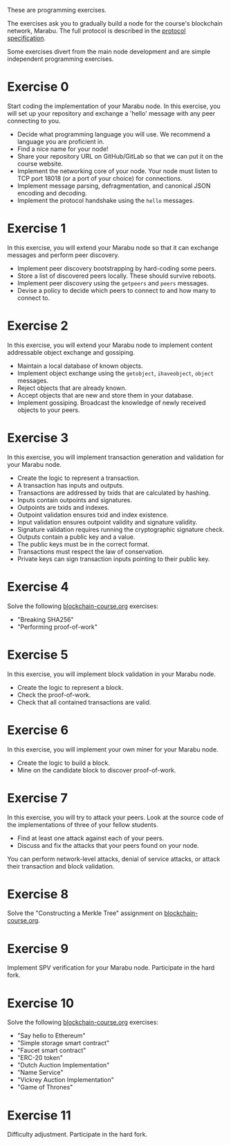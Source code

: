 These are programming exercises.

The exercises ask you to gradually build a node for the course's blockchain network, Marabu.
The full protocol is described in the
[protocol specification](/docs/protocol).

Some exercises divert from the main node development and are simple independent programming exercises.

# Exercise 0

Start coding the implementation of your Marabu node.
In this exercise, you will set up your repository and exchange a 'hello' message
with any peer connecting to you.

- Decide what programming language you will use. We recommend a language you are proficient in.
- Find a nice name for your node!
- Share your repository URL on GitHub/GitLab so that we can put it on the course website.
- Implement the networking core of your node. Your node must listen to TCP port 18018 (or a port of your choice) for connections.
- Implement message parsing, defragmentation, and canonical JSON encoding and decoding.
- Implement the protocol handshake using the `hello` messages.

# Exercise 1

In this exercise, you will extend your Marabu node so that it can exchange
messages and perform peer discovery.

- Implement peer discovery bootstrapping by hard-coding some peers.
- Store a list of discovered peers locally. These should survive reboots.
- Implement peer discovery using the `getpeers` and `peers` messages.
- Devise a policy to decide which peers to connect to and how many to connect to.

# Exercise 2

In this exercise, you will extend your Marabu node to implement content addressable object exchange and gossiping.

- Maintain a local database of known objects.
- Implement object exchange using the `getobject`, `ihaveobject`, `object` messages.
- Reject objects that are already known.
- Accept objects that are new and store them in your database.
- Implement gossiping. Broadcast the knowledge of newly received objects to your peers.

# Exercise 3

In this exercise, you will implement transaction generation and validation for your Marabu node.

- Create the logic to represent a transaction.
- A transaction has inputs and outputs.
- Transactions are addressed by txids that are calculated by hashing.
- Inputs contain outpoints and signatures.
- Outpoints are txids and indexes.
- Outpoint validation ensures txid and index existence.
- Input validation ensures outpoint validity and signature validity.
- Signature validation requires running the cryptographic signature check.
- Outputs contain a public key and a value.
- The public keys must be in the correct format.
- Transactions must respect the law of conservation.
- Private keys can sign transaction inputs pointing to their public key.

# Exercise 4

Solve the following [blockchain-course.org](https://blockchain-course.org/assignment) exercises:

- "Breaking SHA256"
- "Performing proof-of-work"

# Exercise 5

In this exercise, you will implement block validation in your Marabu node.

- Create the logic to represent a block.
- Check the proof-of-work.
- Check that all contained transactions are valid.

# Exercise 6

In this exercise, you will implement your own miner for your Marabu node.

- Create the logic to build a block.
- Mine on the candidate block to discover proof-of-work.

# Exercise 7

In this exercise, you will try to attack your peers. Look at the source code
of the implementations of three of your fellow students.

- Find at least one attack against each of your peers.
- Discuss and fix the attacks that your peers found on your node.

You can perform network-level attacks, denial of service attacks, or attack
their transaction and block validation.

# Exercise 8

Solve the "Constructing a Merkle Tree" assignment on [blockchain-course.org](https://blockchain-course.org/assignment).

# Exercise 9

Implement SPV verification for your Marabu node. Participate in the hard fork.

# Exercise 10

Solve the following [blockchain-course.org](https://blockchain-course.org/assignment) exercises:

- "Say hello to Ethereum"
- "Simple storage smart contract"
- "Faucet smart contract"
- "ERC-20 token"
- "Dutch Auction Implementation"
- "Name Service"
- "Vickrey Auction Implementation"
- "Game of Thrones"

# Exercise 11

Difficulty adjustment. Participate in the hard fork.
